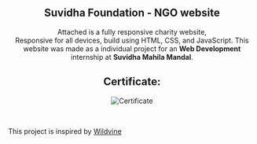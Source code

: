 <div align="center">
  <h2 align="center">Suvidha Foundation - NGO website</h2>

  Attached is a fully responsive charity website, <br />Responsive for all devices, build using HTML, CSS, and JavaScript.
  This website was made as a individual project for an **Web Development** internship at **Suvidha Mahila Mandal**.

## Certificate:

  ![Certificate](https://github.com/akulvaishnavi/NGO-Website/assets/98584106/5e7c6e86-fa13-4e96-8715-e9f3cfc5551e)


</div>

<br />

This project is inspired by [Wildvine](https://github.com/codewithsadee/wildvine)
